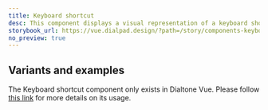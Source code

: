 ```yaml
---
title: Keyboard shortcut
desc: This component displays a visual representation of a keyboard shortcut to the user.
storybook_url: https://vue.dialpad.design/?path=/story/components-keyboard-shortcut--default
no_preview: true
---
```


## Variants and examples

The Keyboard shortcut component only exists in Dialtone Vue. Please follow [this link](https://vue.dialpad.design/?path=/docs/components-keyboard-shortcut--default) for more details on its usage.
